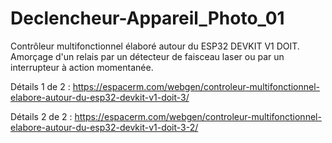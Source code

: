 # Declencheur-Appareil_Photo_01
Contrôleur multifonctionnel élaboré autour du ESP32 DEVKIT V1 DOIT. Amorçage d'un relais par un détecteur de faisceau laser ou par un interrupteur à action momentanée.

Détails 1 de 2 : https://espacerm.com/webgen/controleur-multifonctionnel-elabore-autour-du-esp32-devkit-v1-doit-3/

Détails 2 de 2 : https://espacerm.com/webgen/controleur-multifonctionnel-elabore-autour-du-esp32-devkit-v1-doit-3-2/
